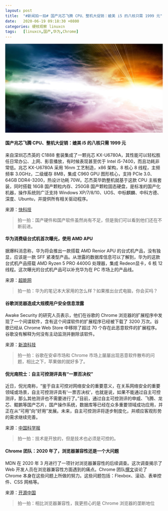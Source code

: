 ```yaml
---
layout: post
title:	"#新闻拍一拍# 国产兆芯飞腾 CPU、整机大促销：媲美 i5 的八核只需 1999 元"
date:	2020-06-19 09:18:30 +0800 
categories:	硬核观察 linuxcn 
tags:	[linuxcn,国产,华为,Chrome]
---
```



![](/Asserts/Images/album/202006/19/091752azayci99101zji55.jpg)


#### 国产兆芯飞腾 CPU、整机大促销：媲美 i5 的八核只需 1999 元


来自深圳芯杰英的 C1888 套装集成了一颗兆芯 KX-U6780A，其性能可以轻松胜任日常办公、上网、影音播放，有时候表现甚至优于 Intel i5-7400，而且功耗非常低。兆芯 KX-U6780A 采用 16nm 工艺制造，x86 架构，8 核心 8 线程，主频频率 3.0GHz，二级缓存 8MB，集成 C960 GPU 图形核心，支持 PCIe 3.0、64GB DDR4-3200，热设计功耗 70W。芯杰英华韵整机就基于这款 CPU 主板套装，同时搭载 16GB 国产颗粒内存、250GB 国产颗粒固态硬盘，是标准的国产化机器，操作系统则广泛支持 Windows XP/7/8/10、UOS、中标麒麟、中科方德、深度、Ubuntu，并提供所有相关驱动程序。


来源：[快科技](https://www.cnbeta.com/articles/tech/992875.htm)



> 
> 拍一拍：国产硬件和国产软件虽然尚有不足，但是我们可以看到他们还在不断前进。
> 
> 
> 


#### 华为消费级台式机首次曝光，使用 AMD APU


据爆料消息称，华为将会推出一款搭载 AMD Renior APU 的台式机产品，没有独显，应该是一款 SFF 紧凑型产品。从泄露的数据库信息可以了解到，华为的这款台式机产品搭载 AMD Ryzen 5 PRO 4400G 处理器，集成 Redeon显卡，6 核 12 线程。这次曝光的台式机产品可以补充华为在 PC 市场上的产品线。


来源：[超能网](https://www.cnbeta.com/articles/tech/992871.htm)



> 
> 拍一拍：华为的笔记本大家用的怎么样？如果推出台式电脑，你会买吗？
> 
> 
> 


#### 谷歌浏览器造成大规模用户安全信息泄露


Awake Security 的研究人员表示，他们在谷歌的 Chrome 浏览器的扩展程序中发现了一个间谍软件，含有这个间谍软件的扩展程序已经被下载了 3200 万次。谷歌已经从 Chrome Web Store 中移除了超过 70 个存在此恶意软件的扩展程序。谷歌没有解释为何没有主动监测并删除该软件。


来源：[新浪科技](https://www.cnbeta.com/articles/tech/992723.htm)



> 
> 拍一拍：谷歌在安卓市场和 Chrome 市场上屡屡出现恶意软件散布的问题，相比之下，苹果做的就好多了。
> 
> 
> 


#### 倪光南院士：自主可控测评具有“一票否决权”


近日，倪光南称，“鉴于自主可控对网络安全的重要意义，在关系网络安全的重要领域或场景，自主可控测评具有‘一票否决权’，也就是说，如果不能通过自主可控测评，那么其他测评也不需要进行了。”目前，通过自主可控测评的申威、飞腾、龙芯、鲲鹏等国产芯片，国产操作系统，数据库等已经在众多重要领域成功应用，并正在从“可用”向“好用”发展。未来，自主可控测评将逐步制度化，并顺应客观形势的需求继续完善。


来源：[中国科学报](https://www.cnbeta.com/articles/science/992615.htm)



> 
> 拍一拍：技术是开放的，但是技术也必须是可控的。
> 
> 
> 


#### Chrome 团队：2020 年了，浏览器兼容性还是一个大问题


MDN 在 2020 年 3 月进行了一项针对浏览器兼容性的后续调查。这次调查揭示了 Web 开发人员在浏览器兼容性方面遇到的痛点。Chrome 团队[撰文](https://blog.chromium.org/2020/06/improving-chromiums-browser.html)谈论了 Chrome 本身在这些问题上所做的努力。这些问题包括：Flexbox、滚动、表单控件、CSS 网格等。


来源：[开源中国](https://www.oschina.net/news/116550/improving-chromiums-browser-compatibility)



> 
> 拍一拍：相比浏览器兼容性，我更担心的是 Chrome 浏览器的垄断地位
> 
> 
>

